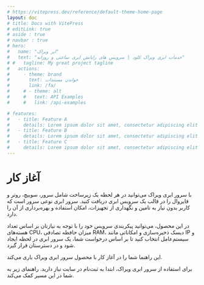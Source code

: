 ```yaml
---
# https://vitepress.dev/reference/default-theme-home-page
layout: doc
# title: Docs with VitePress
# editLink: true
# aside : true
# navbar : true
# hero:
#   name: "ابر ویراک"
#   text: "خدمات ابری ویراک کلود | سرویس های رایانش ابری ساعتی و روزانه"
# #   tagline: My great project tagline
#   actions:
#     - theme: brand
#       text: خواندن مستندات
#       link: /fa/
#     # - theme: alt
#     #   text: API Examples
#     #   link: /api-examples

# features:
#   - title: Feature A
#     details: Lorem ipsum dolor sit amet, consectetur adipiscing elit
#   - title: Feature B
#     details: Lorem ipsum dolor sit amet, consectetur adipiscing elit
#   - title: Feature C
#     details: Lorem ipsum dolor sit amet, consectetur adipiscing elit
---
```


# آغاز کار

با سرور ابری ویراک می‌توانید در هر لحظه یک زیرساخت شامل سرور، سوییچ، روتر و فایروال را در قالب یک سرویس ابری دریافت کنید. سرور ابری نوعی سرور است که کاربر بدون نیاز به تامین و نگهداری از تجهیزات، امکان استفاده و بهره‌برداری از آن را دارد.

در این محصول، می‌توانید پیکربندی سرویس خود را با توجه به نیازتان بر اساس تعداد هسته‌های CPU، میزان حافظه تصادفی RAM، دیسک ذخیره‌سازی و امکاناتی مانند IP و سیستم‌عامل انتخاب کنید تا بر اساس درخواست شما، یک سرور ابری در لحظه ایجاد شود و در دسترستان قرار گیرد.

این راهنما شما را در آغاز کار با محصول سرور ابری ویراک یاری می‌کند.

برای استفاده از سرور ابری ویراک، ابتدا به ثبت‌نام در سایت نیاز دارید. راهنمای زیر به شما در این مسیر کمک می‌کند.

